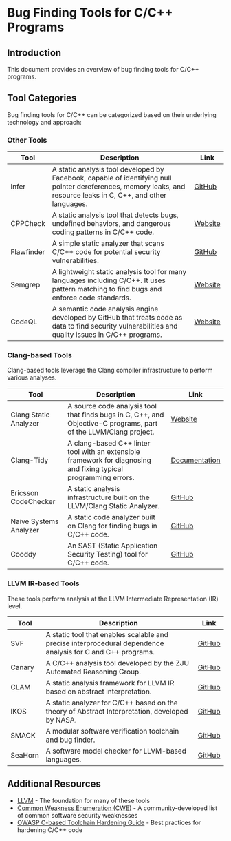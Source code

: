 # Bug Finding Tools for C/C++ Programs

## Introduction

This document provides an overview of bug finding tools for C/C++ programs. 

## Tool Categories

Bug finding tools for C/C++ can be categorized based on their underlying technology and approach:

### Other Tools

| Tool | Description | Link |
|------|-------------|------|
| Infer | A static analysis tool developed by Facebook, capable of identifying null pointer dereferences, memory leaks, and resource leaks in C, C++, and other languages. | [GitHub](https://github.com/facebook/infer) |
| CPPCheck | A static analysis tool that detects bugs, undefined behaviors, and dangerous coding patterns in C/C++ code. | [Website](http://cppcheck.sourceforge.net/) |
| Flawfinder | A simple static analyzer that scans C/C++ code for potential security vulnerabilities. | [GitHub](https://github.com/david-a-wheeler/flawfinder) |
| Semgrep | A lightweight static analysis tool for many languages including C/C++. It uses pattern matching to find bugs and enforce code standards. | [Website](https://semgrep.dev/) |
| CodeQL | A semantic code analysis engine developed by GitHub that treats code as data to find security vulnerabilities and quality issues in C/C++ programs. | [Website](https://codeql.github.com/) |

### Clang-based Tools

Clang-based tools leverage the Clang compiler infrastructure to perform various analyses.

| Tool | Description | Link |
|------|-------------|------|
| Clang Static Analyzer | A source code analysis tool that finds bugs in C, C++, and Objective-C programs, part of the LLVM/Clang project. | [Website](https://clang-analyzer.llvm.org/) |
| Clang-Tidy | A clang-based C++ linter tool with an extensible framework for diagnosing and fixing typical programming errors. | [Documentation](https://clang.llvm.org/extra/clang-tidy/) |
| Ericsson CodeChecker | A static analysis infrastructure built on the LLVM/Clang Static Analyzer. | [GitHub](https://github.com/Ericsson/codechecker) |
| Naive Systems Analyzer | A static code analyzer built on Clang for finding bugs in C/C++ code. | [GitHub](https://github.com/naivesystems/analyze) |
| Cooddy | An SAST (Static Application Security Testing) tool for C/C++ code. | [GitHub](https://github.com/program-analysis-team/cooddy) |

### LLVM IR-based Tools

These tools perform analysis at the LLVM Intermediate Representation (IR) level.

| Tool | Description | Link |
|------|-------------|------|
| SVF | A static tool that enables scalable and precise interprocedural dependence analysis for C and C++ programs. | [GitHub](https://github.com/SVF-tools/SVF) |
| Canary | A C/C++ analysis tool developed by the ZJU Automated Reasoning Group. | [GitHub](https://github.com/ZJU-Automated-Reasoning-Group/canary) |
| CLAM | A static analysis framework for LLVM IR based on abstract interpretation. | [GitHub](https://github.com/seahorn/clam) |
| IKOS | A static analyzer for C/C++ based on the theory of Abstract Interpretation, developed by NASA. | [GitHub](https://github.com/NASA-SW-VnV/ikos) |
| SMACK | A modular software verification toolchain and bug finder. | [GitHub](https://github.com/smackers/smack) |
| SeaHorn | A software model checker for LLVM-based languages. | [GitHub](https://github.com/seahorn/seahorn) |




## Additional Resources

- [LLVM](https://llvm.org/) - The foundation for many of these tools
- [Common Weakness Enumeration (CWE)](https://cwe.mitre.org/) - A community-developed list of common software security weaknesses
- [OWASP C-based Toolchain Hardening Guide](https://cheatsheetseries.owasp.org/cheatsheets/C-Based_Toolchain_Hardening_Cheat_Sheet.html) - Best practices for hardening C/C++ code

